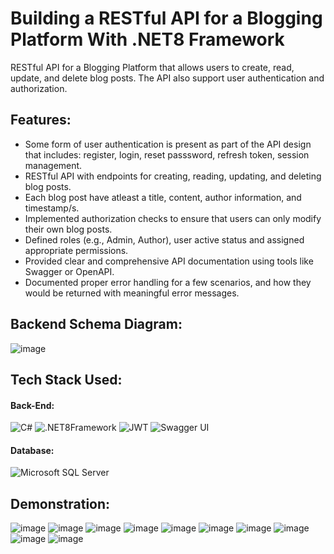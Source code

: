 # Building a RESTful API for a Blogging Platform With .NET8 Framework
  RESTful API for a Blogging Platform that allows users to create, read, update, and  delete blog posts. The API also support user authentication and authorization.

## Features:
 * Some form of user authentication is present as part of the API design that includes: register, login, reset passsword, refresh token, session management.
 * RESTful API with endpoints for creating, reading, updating, and deleting blog posts.
 * Each blog post have atleast a title, content, author information, and timestamp/s.
 * Implemented authorization checks to ensure that users can only modify their own blog posts.
 * Defined roles (e.g., Admin, Author), user active status and assigned appropriate permissions.
 * Provided clear and comprehensive API documentation using tools like Swagger or OpenAPI.
 * Documented proper error handling for a few scenarios, and how they would be returned with meaningful error messages.

## Backend Schema Diagram:
![image](https://github.com/user-attachments/assets/55a1c07b-a3a2-4dc3-8fff-03a6d4e36d08)


## Tech Stack Used:

#### Back-End:
<img alt="C#" src="https://img.shields.io/badge/C%23-239120?style=for-the-badge&logo=c-sharp&logoColor=white"/> <img alt=".NET8Framework" src="https://img.shields.io/badge/.NET-5C2D91?style=for-the-badge&logo=.NET8Framework&logoColor=white"/> <img alt="JWT" src ="https://img.shields.io/badge/JWT-red?style=for-the-badge&logo=JSON+Web+Tokens&logoColor=white"/> <img alt="Swagger UI" src ="https://img.shields.io/badge/-Swagger-%23Clojure?style=for-the-badge&logo=swagger&logoColor=white"/>

#### Database:
<img alt="Microsoft SQL Server" src ="https://img.shields.io/badge/Microsoft%20SQL%20Server-CC2927?style=for-the-badge&logo=microsoft%20sql%20serve&logoColor=white"/>

## Demonstration:

![image](https://github.com/user-attachments/assets/20dbc0c5-cc34-4da6-a685-383e5747873f)
![image](https://github.com/user-attachments/assets/8edf46fd-d0c8-4260-ad22-9a6f6fc94dbe)
![image](https://github.com/user-attachments/assets/358520db-38b8-4d86-9d6b-f4a14b380b51)
![image](https://github.com/user-attachments/assets/85de7b59-9b58-4040-9e0d-4324d3332969)
![image](https://github.com/user-attachments/assets/efca978f-7f99-4cfb-8993-5aa9475de735)
![image](https://github.com/user-attachments/assets/efff8131-7335-4fb7-b358-bd4569ee12cd)
![image](https://github.com/user-attachments/assets/bd419ae9-1366-44b4-ab62-307943d2ed26)
![image](https://github.com/user-attachments/assets/2d736fe4-1501-4353-a2af-6eafc48b04de)
![image](https://github.com/user-attachments/assets/f71a6c0f-e9fd-4fe0-943a-4c69c12c4722)
![image](https://github.com/user-attachments/assets/1a42791d-c996-4400-8500-4c19ce611985)







